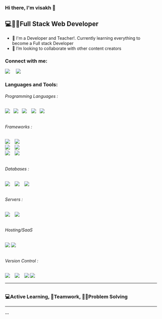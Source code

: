 ### Hi there, I'm visakh 👋
<h2>💻👨‍💻Full Stack Web Developer</h2>

- 🌱 I'm a Developer and Teacher!. Currently learning everything to become a Full stack Developer
- 👯 I’m looking to collaborate with other content creators

### Connect with me:

<a href="https://www.linkedin.com/in/visakh-vijayakumar-23b36882/"><img src="https://img.shields.io/badge/linkedin-%230077B5.svg?&style=for-the-badge&logo=linkedin&logoColor=white" /></a>&nbsp;&nbsp;&nbsp;&nbsp;
<a href="mailto:ivan_mickovski@hotmail.com?subject=Olá%20Stefany"><img src="https://img.shields.io/badge/gmail-%23D14836.svg?&style=for-the-badge&logo=gmail&logoColor=white" /></a>&nbsp;&nbsp;&nbsp;&nbsp;

### Languages and Tools:
<p>
   <h6> Programming Languages : <h6>
   <img src="https://img.shields.io/badge/javascript%20-%23323330.svg?&style=for-the-badge&logo=javascript&logoColor=%23F7DF1E"/>&nbsp;&nbsp;
   <img src="https://img.shields.io/badge/TypeScript-007ACC?style=for-the-badge&logo=typescript&logoColor=white" />&nbsp;&nbsp;
   <img src="https://img.shields.io/badge/python%20-%2314354C.svg?&style=for-the-badge&logo=python&logoColor=white"/>&nbsp;&nbsp;&nbsp;
   <img src="https://img.shields.io/badge/html5%20-%23e34f26.svg?&style=for-the-badge&logo=html5&logoColor=white" />&nbsp;&nbsp;
   <img src="https://img.shields.io/badge/css3%20-%231572B6.svg?&style=for-the-badge&logo=css3&logoColor=white" />&nbsp;&nbsp;
   <br>
   <h6> Frameworks : <h6>
   <img src="https://img.shields.io/badge/react%20-%2320232a.svg?&style=for-the-badge&logo=react&logoColor=%2361DAFB"/>&nbsp;&nbsp;&nbsp;
   <img src="https://img.shields.io/badge/redux%20-%23593d88.svg?&style=for-the-badge&logo=redux&logoColor=white"/>&nbsp;&nbsp;&nbsp;
   <br>
   <img src="https://img.shields.io/badge/material%20ui%20-%230081CB.svg?&style=for-the-badge&logo=material-ui&logoColor=white"/>&nbsp;&nbsp;&nbsp;
   <img src="https://img.shields.io/badge/bootstrap%20-%23563D7C.svg?&style=for-the-badge&logo=bootstrap&logoColor=white"/>
   <br>
   <img src="https://img.shields.io/badge/node.js%20-%23339933.svg?&style=for-the-badge&logo=node.js&logoColor=white"/>&nbsp;&nbsp;&nbsp;
   <img src="https://img.shields.io/badge/express.js%20-%23404d59.svg?&style=for-the-badge"/>
   <br>
    <h6>Databases :  <h6>
   <img src ="https://img.shields.io/badge/MongoDB-%234ea94b.svg?&style=for-the-badge&logo=mongodb&logoColor=white"/>&nbsp;&nbsp;&nbsp;
   <img src ="https://img.shields.io/badge/postgres-%23316192.svg?&style=for-the-badge&logo=postgresql&logoColor=white"/>&nbsp;&nbsp;&nbsp;
   <img src="https://img.shields.io/badge/mysql-%2300f.svg?&style=for-the-badge&logo=mysql&logoColor=white"/>
   <br>
    <h6>Servers :  <h6>
   <img src="https://img.shields.io/badge/apache%20-%23D42029.svg?&style=for-the-badge&logo=apache&logoColor=white"/>&nbsp;&nbsp;&nbsp;
   <img src="https://img.shields.io/badge/nginx%20-%23009639.svg?&style=for-the-badge&logo=nginx&logoColor=white"/>
   <br>
    <h6>Hosting/SaaS <h6>
   <img src="https://img.shields.io/badge/AWS%20-%23FF9900.svg?&style=for-the-badge&logo=amazon-aws&logoColor=white"/>
   <img src="[https://img.shields.io/badge/AWS%20-%23FF9900.svg?&style=for-the-badge&logo=amazon-aws&logoColor=white](https://img.shields.io/badge/Google_Cloud-4285F4?style=for-the-badge&logo=google-cloud&logoColor=white)"/>
   <br>
    <h6>Version Control : <h6>
   <img src="https://img.shields.io/badge/git%20-%23F05033.svg?&style=for-the-badge&logo=git&logoColor=white"/>&nbsp;&nbsp;&nbsp;
   <img src="https://img.shields.io/badge/gitlab%20-%23181717.svg?&style=for-the-badge&logo=gitlab&logoColor=white"/>&nbsp;&nbsp;&nbsp;
   <img src="https://img.shields.io/badge/github%20-%23121011.svg?&style=for-the-badge&logo=github&logoColor=white"/>
   <img src="[https://img.shields.io/badge/github%20-%23121011.svg?&style=for-the-badge&logo=github&logoColor=white](https://img.shields.io/badge/Bitbucket-0747a6?style=for-the-badge&logo=bitbucket&logoColor=white)"/>


</p> 

<hr>

<h3>💻Active Learning, 🤝Teamwork, 👨‍💻Problem Solving</h3> 

<hr>



--


